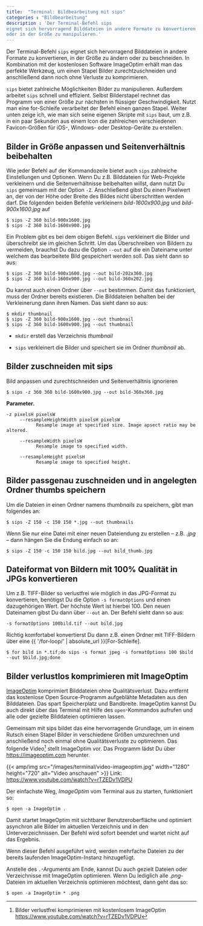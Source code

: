 ```yaml
---
title:  "Terminal: Bildbearbeitung mit sips"
categories : "Bildbearbeitung"
description : 'Der Terminal-Befehl sips
eignet sich hervorragend Bilddateien in andere Formate zu konvertieren
oder in der Größe zu manipulieren.'
---
```

Der Terminal-Befehl `sips` eignet sich hervorragend Bilddateien in
andere Formate zu konvertieren, in der Größe zu ändern oder zu
beschneiden. In Kombination mit der kostenlosen Software ImageOptim
erhält man das perfekte Werkzeug, um einen Stapel Bilder
zurechtzuschneiden und anschließend dann noch ohne Verluste zu
komprimieren.
<!-- readmore -->

`sips` bietet zahlreiche Möglichkeiten Bilder zu manipulieren. Außerdem
arbeitet `sips` schnell und effizient. Selbst Bilderstapel rechnet das
Programm von einer Größe zur nächsten in flüssiger Geschwindigkeit.
Nutzt man eine for-Schleife verarbeitet der Befehl einen ganzen Stapel.
Weiter unten zeige ich, wie man sich seine eigenen Skripte mit `sips`
baut, um z.B. in ein paar Sekunden aus einem Icon die zahlreichen
verschiedenen Favicon-Größen für iOS-, Windows- oder Desktop-Geräte zu
erstellen.

## Bilder in Größe anpassen und Seitenverhältnis beibehalten

Wie jeder Befehl auf der Kommandozeile bietet auch `sips` zahlreiche
Einstellungen und Optionen. Wenn Du z.B. Bilddateien für Web-Projekte
verkleinern und die Seitenverhältnisse beibehalten willst, dann nutzt Du
`sips` gemeinsam mit der Option `-Z`. Anschließend gibst Du einen
Pixelwert an, der von der Höhe oder Breite des Bildes nicht
überschritten werden darf. Die folgenden beiden Befehle verkleinern
*bild-1600x900.jpg* und *bild-900x1600.jpg* auf

    $ sips -Z 360 bild-900x1600.jpg
    $ sips -Z 360 bild-1600x900.jpg

Ein Problem gibt es bei dem obigen Befehl. `sips` verkleinert die Bilder
und überschreibt sie im gleichen Schritt. Um das Überschreiben von
Bildern zu vermeiden, brauchst Du dazu die Option `--out` auf die ein
Dateiname unter welchem das bearbeitete Bild gespeichert werden soll.
Das sieht dann so aus:

    $ sips -Z 360 bild-900x1600.jpg --out bild-202x360.jpg
    $ sips -Z 360 bild-1600x900.jpg --out bild-360x202.jpg

Du kannst auch einen Ordner über `--out` bestimmen. Damit das
funktioniert, muss der Ordner bereits existieren. Die Bilddateien
behalten bei der Verkleinerung dann ihren Namen. Das sieht dann so aus:

    $ mkdir thumbnail 
    $ sips -Z 360 bild-900x1600.jpg --out thumbnail 
    $ sips -Z 360 bild-1600x900.jpg --out thumbnail 

  - `mkdir` erstell das Verzeichnis *thumbnail*

  - `sips` verkleinert die Bilder und speichert sie im Ordner
    *thumbnail* ab.

## Bilder zuschneiden mit sips

Bild anpassen und zurechtschneiden und Seitenverhältnis ignorieren

    $ sips -z 360 360 bild-1600x900.jpg --out bild-360x360.jpg

**Parameter.**

    -z pixelsH pixelsW
         --resampleHeightWidth pixelsH pixelsW
               Resample image at specified size. Image apsect ratio may be altered.
    
         --resampleWidth pixelsW
               Resample image to specified width.
    
         --resampleHeight pixelsH
               Resample image to specified height.

## Bilder passgenau zuschneiden und in angelegten Ordner thumbs speichern

Um die Dateien in einen Ordner namens *thumbnails* zu speichern, gibt
man folgendes an:

    $ sips -Z 150 -c 150 150 *.jpg --out thumbnails

Wenn Sie nur eine Datei mit einer neuen Dateiendung zu erstellen – z.B.
*.jpg* – dann hängen Sie die Endung einfach so an:

    $ sips -Z 150 -c 150 150 bild.jpg --out bild_thumb.jpg

## Dateiformat von Bildern mit 100% Qualität in JPGs konvertieren

Um z.B. TIFF-Bilder so verlustfrei wie möglich in das JPG-Format zu
konvertieren, benötigst Du die Option `-s formatOptions` und einen
dazugehörigen Wert. Der höchste Wert ist hierbei 100. Den neuen
Dateinamen gibst Du dann über `--out` an. Der Befehl sieht dann so aus:

    -s formatOptions 100bild.tif --out bild.jpg

Richtig komfortabel konvertierst Du dann z.B. einen Ordner mit
TIFF-Bildern über eine {{ '/for-loop/' | absolute\_url
}}\[For-Schleife\].

    $ for bild in *.tif;do sips -s format jpeg -s formatOptions 100 $bild --out $bild.jpg;done

## Bilder verlustlos komprimieren mit ImageOptim

[ImageOptim](https://imageoptim.com/) komprimiert Bilddateien ohne
Qualitätsverlust. Dazu entfernt das kostenlose Open Source-Programm
aufgeblähte Metadaten aus den Bilddateien. Das spart Speicherplatz und
Bandbreite. ImageOptim kannst Du auch direkt über das Terminal mit Hilfe
des `open`-Kommandos aufrufen und alle oder gezielte Bilddateien
optimieren lassen.

Gemeinsam mit sips bildet das eine hervorragende Grundlage, um in einem
Rutsch einen Stapel Bilder in verschiedene Größen umzurechnen und
anschließend noch einmal ohne Qualitätsverluste zu optimieren. Das
folgende Video[^1] stellt ImageOptim vor. Das Programm lädst Du über
<https://imageoptim.com> herunter.

{{< amp/img src="/images/terminal/video-imageoptim.jpg" width="1280" height="720" alt="Video anschauen" >}}
Link: <https://www.youtube.com/watch?v=rTZEDv1VDPU>

Der einfachste Weg, *ImageOptim* vom Terminal aus zu starten,
funktioniert so:

    $ open -a ImageOptim .

Damit startet ImageOptim mit sichtbarer Benutzeroberfläche und optimiert
asynchron alle Bilder im aktuellen Verzeichnis und in den
Unterverzeichnissen. Der Befehl wird sofort beendet und wartet nicht auf
das Ergebnis.

Wenn dieser Befehl ausgeführt wird, werden mehrfache Dateien zu der
bereits laufenden ImageOptim-Instanz hinzugefügt.

Anstelle des `.`-Arguments am Ende, kannst Du auch gezielt Dateien oder
Verzeichnisse mit ImageOptim optimieren. Wenn Du lediglich alle
*.png*-Dateien im aktuellen Verzeichnis optimieren möchtest, dann geht
das so:

    $ open -a ImageOptim * .png

[^1]: Bilder verlustfrei komprimieren mit kostenlosem ImageOptim
    <https://www.youtube.com/watch?v=rTZEDv1VDPU>
